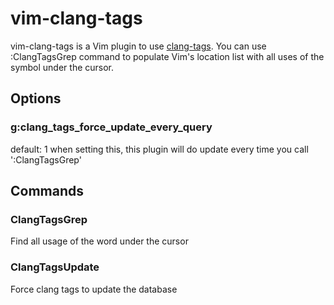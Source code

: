 vim-clang-tags
==============

vim-clang-tags is a Vim plugin to use [clang-tags](http://github.io/johnzeng/clang-tags/). You can use :ClangTagsGrep command to populate Vim's location list with all uses of the symbol under the cursor.

## Options

### g:clang_tags_force_update_every_query
default: 1
when setting this, this plugin will do update every time you call ':ClangTagsGrep'

## Commands

### ClangTagsGrep
Find all usage of the word under the cursor

### ClangTagsUpdate
Force clang tags to update the database

